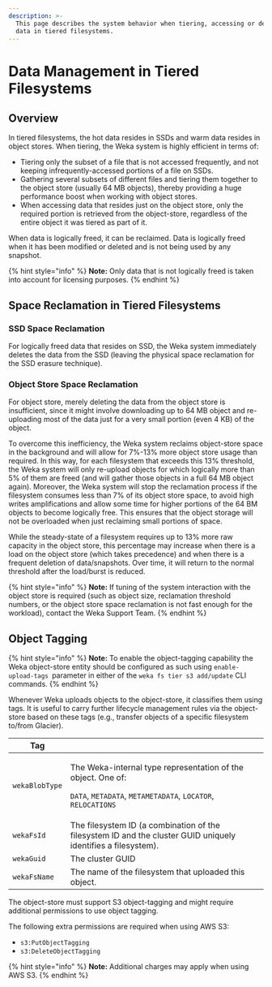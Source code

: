 ```yaml
---
description: >-
  This page describes the system behavior when tiering, accessing or deleting
  data in tiered filesystems.
---
```


# Data Management in Tiered Filesystems

## Overview

In tiered filesystems, the hot data resides in SSDs and warm data resides in object stores. When tiering, the Weka system is highly efficient in terms of:

* Tiering only the subset of a file that is not accessed frequently, and not keeping infrequently-accessed portions of a file on SSDs.
* Gathering several subsets of different files and tiering them together to the object store (usually 64 MB objects), thereby providing a huge performance boost when working with object stores.
* When accessing data that resides just on the object store, only the required portion is retrieved from the object-store, regardless of the entire object it was tiered as part of it.

When data is logically freed, it can be reclaimed. Data is logically freed when it has been modified or deleted and is not being used by any snapshot.

{% hint style="info" %}
**Note:** Only data that is not logically freed is taken into account for licensing purposes.
{% endhint %}

## Space Reclamation in Tiered Filesystems

### SSD Space Reclamation

For logically freed data that resides on SSD, the Weka system immediately deletes the data from the SSD (leaving the physical space reclamation for the SSD erasure technique).

### Object Store Space Reclamation

For object store, merely deleting the data from the object store is insufficient, since it might involve downloading up to 64 MB object and re-uploading most of the data just for a very small portion (even 4 KB) of the object.

To overcome this inefficiency, the Weka system reclaims object-store space in the background and will allow for 7%-13% more object store usage than required. In this way, for each filesystem that exceeds this 13% threshold, the Weka system will only re-upload objects for which logically more than 5% of them are freed (and will gather those objects in a full 64 MB object again). Moreover, the Weka system will stop the reclamation process if the filesystem consumes less than 7% of its object store space, to avoid high writes amplifications and allow some time for higher portions of the 64 BM objects to become logically free. This ensures that the object storage will not be overloaded when just reclaiming small portions of space.

While the steady-state of a filesystem requires up to 13% more raw capacity in the object store, this percentage may increase when there is a load on the object store (which takes precedence) and when there is a frequent deletion of data/snapshots. Over time, it will return to the normal threshold after the load/burst is reduced.

{% hint style="info" %}
**Note:** If tuning of the system interaction with the object store is required (such as object size, reclamation threshold numbers, or the object store space reclamation is not fast enough for the workload), contact the Weka Support Team.
{% endhint %}

## Object Tagging

{% hint style="info" %}
**Note:** To enable the object-tagging capability the Weka object-store entity should be configured as such using `enable-upload-tags `parameter in either of the `weka fs tier s3 add/update` CLI commands.
{% endhint %}

Whenever Weka uploads objects to the object-store, it classifies them using tags. It is useful to carry further lifecycle management rules via the object-store based on these tags (e.g., transfer objects of a specific filesystem to/from Glacier).

| Tag            |                                                                                                                                                                                                 |
| -------------- | ----------------------------------------------------------------------------------------------------------------------------------------------------------------------------------------------- |
| `wekaBlobType` | <p>The Weka-internal type representation of the object. One of:  </p><p><code>DATA</code>, <code>METADATA</code>, <code>METAMETADATA</code>, <code>LOCATOR</code>, <code>RELOCATIONS</code></p> |
| `wekaFsId`     | The filesystem ID (a combination of the filesystem ID and the cluster GUID uniquely identifies a filesystem).                                                                                   |
| `wekaGuid`     | The cluster GUID                                                                                                                                                                                |
| `wekaFsName`   | The name of the filesystem that uploaded this object.                                                                                                                                           |

The object-store must support S3 object-tagging and might require additional permissions to use object tagging.

The following extra permissions are required when using AWS S3:

* `s3:PutObjectTagging` 
* `s3:DeleteObjectTagging`

{% hint style="info" %}
**Note:** Additional charges may apply when using AWS S3.
{% endhint %}
